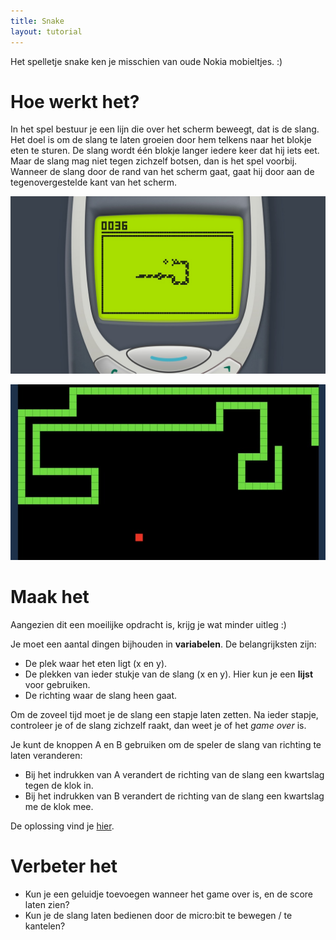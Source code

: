 ```yaml
---
title: Snake
layout: tutorial
---
```


Het spelletje snake ken je misschien van oude Nokia mobieltjes. :) 

# Hoe werkt het?

In het spel bestuur je een lijn die over het scherm beweegt, dat is de slang. Het doel is om de slang te laten groeien door hem telkens naar het blokje eten te sturen.
De slang wordt één blokje langer iedere keer dat hij iets eet. Maar de slang mag niet tegen zichzelf botsen, dan is het spel voorbij.
Wanneer de slang door de rand van het scherm gaat, gaat hij door aan de tegenovergestelde kant van het scherm.

![Snake op een mobieltje](snake-nokia.jpg)

![Een ander snake spel](snake.jpg)

# Maak het

Aangezien dit een moeilijke opdracht is, krijg je wat minder uitleg :)

Je moet een aantal dingen bijhouden in **variabelen**. De belangrijksten zijn:

* De plek waar het eten ligt (x en y).
* De plekken van ieder stukje van de slang (x en y). Hier kun je een **lijst** voor gebruiken.
* De richting waar de slang heen gaat.

Om de zoveel tijd moet je de slang een stapje laten zetten.
Na ieder stapje, controleer je of de slang zichzelf raakt, dan weet je of het _game over_ is.



Je kunt de knoppen A en B gebruiken om de speler de slang van richting te laten veranderen:

* Bij het indrukken van A verandert de richting van de slang een kwartslag tegen de klok in.
* Bij het indrukken van B verandert de richting van de slang een kwartslag me de klok mee.

De oplossing vind je <a href="https://makecode.microbit.org/S07512-61839-99586-38678" target="_blank">hier</a>. 

# Verbeter het

* Kun je een geluidje toevoegen wanneer het game over is, en de score laten zien?
* Kun je de slang laten bedienen door de micro:bit te bewegen / te kantelen?
